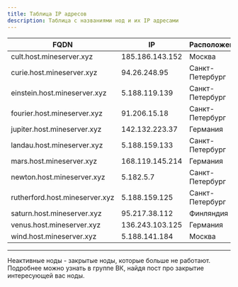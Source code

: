 ```yaml
---
title: Таблица IP адресов
description: Таблица с названиями нод и их IP адресами 
---
```


| FQDN                           | IP              | Расположение    | Активна |
|--------------------------------|-----------------|-----------------|---------|
| cult.host.mineserver.xyz       | 185.186.143.152 | Москва          | Да      |
| curie.host.mineserver.xyz      | 94.26.248.95    | Санкт-Петербург | Нет     |
| einstein.host.mineserver.xyz   | 5.188.119.139   | Санкт-Петербург | Нет     |
| fourier.host.mineserver.xyz    | 91.206.15.18    | Санкт-Петербург | Нет     |
| jupiter.host.mineserver.xyz    | 142.132.223.37  | Германия        | Да      |
| landau.host.mineserver.xyz     | 5.188.159.133   | Санкт-Петербург | Да      |
| mars.host.mineserver.xyz       | 168.119.145.214 | Германия        | Да      |
| newton.host.mineserver.xyz     | 5.182.5.7       | Санкт-Петербург | Нет     |
| rutherford.host.mineserver.xyz | 5.188.159.125   | Санкт-Петербург | Да      |
| saturn.host.mineserver.xyz     | 95.217.38.112   | Финляндия       | Да      |
| venus.host.mineserver.xyz      | 136.243.103.125 | Германия        | Да      |
| wind.host.mineserver.xyz       | 5.188.141.184   | Москва          | Да      |

---

Неактивные ноды - закрытые ноды, которые больше не работают.
Подробнее можно узнать в группе ВК, найдя пост про закрытие интересующей вас ноды.

